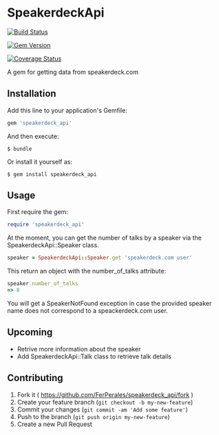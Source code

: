 # SpeakerdeckApi

[![Build Status](https://travis-ci.org/FerPerales/speakerdeck_api.png?branch=master)](https://travis-ci.org/FerPerales/speakerdeck_api)

[![Gem Version](https://badge.fury.io/rb/speakerdeck_api.png)](http://badge.fury.io/rb/speakerdeck_api)

[![Coverage Status](https://coveralls.io/repos/FerPerales/speakerdeck_api/badge.png)](https://coveralls.io/r/FerPerales/speakerdeck-api)

A gem for getting data from speakerdeck.com

## Installation

Add this line to your application's Gemfile:

```ruby
gem 'speakerdeck_api'
```

And then execute:

    $ bundle

Or install it yourself as:

    $ gem install speakerdeck_api

## Usage

First require the gem:

```ruby
require 'speakerdeck_api'
```

At the moment, you can get the number of talks by a speaker via the
SpeakerdeckApi::Speaker class.

```ruby
speaker = SpeakerdeckApi::Speaker.get 'speakerdeck.com user'
```

This return an object with the number_of_talks attribute:

```ruby
speaker.number_of_talks
=> 8
```

You will get a SpeakerNotFound exception in case the provided speaker
name does not correspond to a speackerdeck.com user.

## Upcoming

* Retrive more information about the speaker
* Add SpeakerdeckApi::Talk class to retrieve talk details

## Contributing

1. Fork it ( https://github.com/FerPerales/speakerdeck_api/fork )
2. Create your feature branch (`git checkout -b my-new-feature`)
3. Commit your changes (`git commit -am 'Add some feature'`)
4. Push to the branch (`git push origin my-new-feature`)
5. Create a new Pull Request
